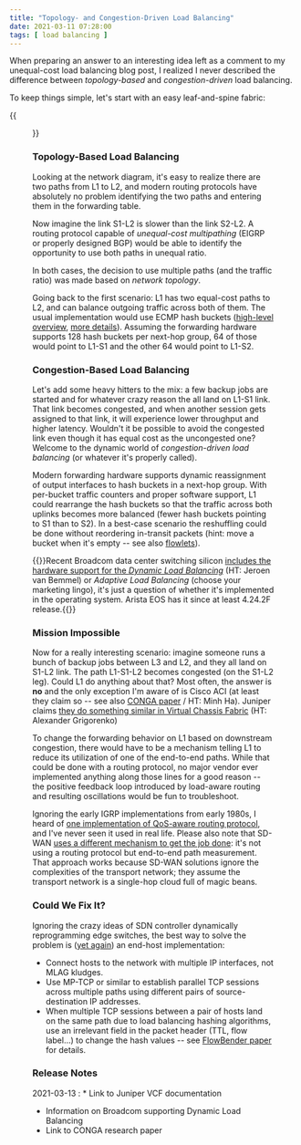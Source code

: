 ```yaml
---
title: "Topology- and Congestion-Driven Load Balancing"
date: 2021-03-11 07:28:00
tags: [ load balancing ]
---
```

When preparing an answer to an interesting idea left as a comment to my unequal-cost load balancing blog post, I realized I never described the difference between *topology-based* and *congestion-driven* load balancing.

To keep things simple, let's start with an easy leaf-and-spine fabric:
<!--more-->
{{<figure src="leaf-spine-fabric.png">}}

### Topology-Based Load Balancing

Looking at the network diagram, it's easy to realize there are two paths from L1 to L2, and modern routing protocols have absolutely no problem identifying the two paths and entering them in the forwarding table.

Now imagine the link S1-L2 is slower than the link S2-L2. A routing protocol capable of *unequal-cost multipathing* (EIGRP or properly designed BGP) would be able to identify the opportunity to use both paths in unequal ratio.

In both cases, the decision to use multiple paths (and the traffic ratio) was made based on *network topology*.

Going back to the first scenario: L1 has two equal-cost paths to L2, and can balance outgoing traffic across both of them. The usual implementation would use ECMP hash buckets ([high-level overview](https://blog.ipspace.net/2020/11/fast-failover-implementation.html), [more details](https://blog.ipspace.net/2015/01/improving-ecmp-load-balancing-with.html)). Assuming the forwarding hardware supports 128 hash buckets per next-hop group, 64 of those would point to L1-S1 and the other 64 would point to L1-S2.

### Congestion-Based Load Balancing

Let's add some heavy hitters to the mix: a few backup jobs are started and for whatever crazy reason the all land on L1-S1 link. That link becomes congested, and when another session gets assigned to that link, it will experience lower throughput and higher latency. Wouldn't it be possible to avoid the congested link even though it has equal cost as the uncongested one? Welcome to the dynamic world of *congestion-driven load balancing* (or whatever it's properly called).

Modern forwarding hardware supports dynamic reassignment of output interfaces to hash buckets in a next-hop group. With per-bucket traffic counters and proper software support, L1 could rearrange the hash buckets so that the traffic across both uplinks becomes more balanced (fewer hash buckets pointing to S1 than to S2). In a best-case scenario the reshuffling could be done without reordering in-transit packets (hint: move a bucket when it's empty -- see also [flowlets](/2015/01/improving-ecmp-load-balancing-with.html)).

{{<note info>}}Recent Broadcom data center switching silicon [includes the hardware support for the *Dynamic Load Balancing*](https://www.broadcom.com/blog/broadcom-s-trident-3-enhances-ecmp-with-dynamic-load-balancing) (HT: Jeroen van Bemmel) or *Adaptive Load Balancing* (choose your marketing lingo), it's just a question of whether it's implemented in the operating system. Arista EOS has it since at least 4.24.2F release.{{</note>}}

### Mission Impossible

Now for a really interesting scenario: imagine someone runs a bunch of backup jobs between L3 and L2, and they all land on S1-L2 link. The path L1-S1-L2 becomes congested (on the S1-L2 leg). Could L1 do anything about that? Most often, the answer is **no** and the only exception I'm aware of is Cisco ACI (at least they claim so -- see also [CONGA paper](https://people.csail.mit.edu/alizadeh/papers/conga-sigcomm14.pdf) / HT: Minh Ha). Juniper claims [they do something similar in Virtual Chassis Fabric](https://www.juniper.net/documentation/en_US/junos/topics/concept/virtual-chassis-fabric-traffic-flow-understanding.html) (HT: Alexander Grigorenko)

To change the forwarding behavior on L1 based on downstream congestion, there would have to be a mechanism telling L1 to reduce its utilization of one of the end-to-end paths. While that could be done with a routing protocol, no major vendor ever implemented anything along those lines for a good reason -- the positive feedback loop introduced by load-aware routing and resulting oscillations would be fun to troubleshoot. 

Ignoring the early IGRP implementations from early 1980s, I heard of [one implementation of QoS-aware routing protocol](https://blog.ipspace.net/2015/09/dlsp-qos-aware-routing-protocol-on.html), and I've never seen it used in real life. Please also note that SD-WAN [uses a different mechanism to get the job done](https://blog.ipspace.net/2015/07/routing-protocols-and-sd-wan-apples-and.html): it's not using a routing protocol but end-to-end path measurement. That approach works because SD-WAN solutions ignore the complexities of the transport network; they assume the transport network is a single-hop cloud full of magic beans.

### Could We Fix It?

Ignoring the crazy ideas of SDN controller dynamically reprogramming edge switches, the best way to solve the problem is ([yet again](https://blog.ipspace.net/2011/05/complexity-belongs-to-network-edge.html)) an end-host implementation:

* Connect hosts to the network with multiple IP interfaces, not MLAG kludges.
* Use MP-TCP or similar to establish parallel TCP sessions across multiple paths using different pairs of source-destination IP addresses.
* When multiple TCP sessions between a pair of hosts land on the same path due to load balancing hashing algorithms, use an irrelevant field in the packet header (TTL, flow label...) to change the hash values -- see [FlowBender paper](https://conferences2.sigcomm.org/co-next/2014/CoNEXT_papers/p149.pdf) for details.

### Release Notes

2021-03-13
: * Link to Juniper VCF documentation
  * Information on Broadcom supporting Dynamic Load Balancing
  * Link to CONGA research paper
